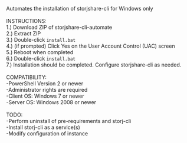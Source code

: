 Automates the installation of storjshare-cli for Windows only
<br/>
<br/>INSTRUCTIONS:
<br/>1.) Download ZIP of storjshare-cli-automate
<br/>2.) Extract ZIP
<br/>3.) Double-click `install.bat`
<br/>4.) (if prompted) Click Yes on the User Account Control (UAC) screen
<br/>5.) Reboot when completed
<br/>6.) Double-click `install.bat`
<br/>7.) Installation should be completed.  Configure storjshare-cli as needed.
<br/>
<br/>COMPATIBILITY:
<br/>   -PowerShell Version 2 or newer
<br/>   -Administrator rights are required
<br/>   -Client OS: Windows 7 or newer
<br/>   -Server OS: Windows 2008 or newer
<br/>
<br/>TODO:
<br/>   -Perform uninstall of pre-requirements and storj-cli
<br/>   -Install storj-cli as a service(s)
<br/>   -Modify configuration of instance
